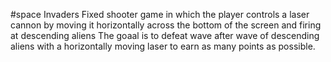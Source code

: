 #space Invaders
Fixed shooter game in which the player controls a laser cannon by moving it horizontally across the bottom of the screen
and firing at descending aliens The goaal is to defeat wave after wave of descending aliens with a horizontally moving 
laser to earn as many points as possible.
